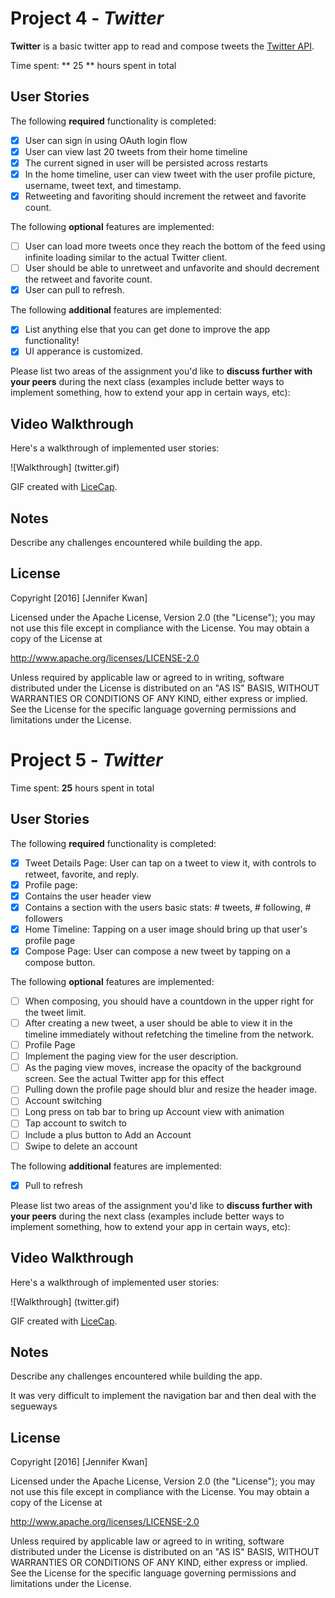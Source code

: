 # Project 4 - *Twitter*

**Twitter** is a basic twitter app to read and compose tweets the [Twitter API](https://apps.twitter.com/).

Time spent: ** 25 ** hours spent in total

## User Stories

The following **required** functionality is completed:

- [x] User can sign in using OAuth login flow
- [x] User can view last 20 tweets from their home timeline
- [x] The current signed in user will be persisted across restarts
- [x] In the home timeline, user can view tweet with the user profile picture, username, tweet text, and timestamp.
- [x] Retweeting and favoriting should increment the retweet and favorite count.

The following **optional** features are implemented:

- [ ] User can load more tweets once they reach the bottom of the feed using infinite loading similar to the actual Twitter client.
- [ ] User should be able to unretweet and unfavorite and should decrement the retweet and favorite count.
- [x] User can pull to refresh.

The following **additional** features are implemented:

- [x] List anything else that you can get done to improve the app functionality!
- [x] UI apperance is customized.

Please list two areas of the assignment you'd like to **discuss further with your peers** during the next class (examples include better ways to implement something, how to extend your app in certain ways, etc):



## Video Walkthrough 

Here's a walkthrough of implemented user stories:

![Walkthrough] (twitter.gif)

GIF created with [LiceCap](http://www.cockos.com/licecap/).


## Notes

Describe any challenges encountered while building the app.



## License

Copyright [2016] [Jennifer Kwan]

Licensed under the Apache License, Version 2.0 (the "License");
you may not use this file except in compliance with the License.
You may obtain a copy of the License at

http://www.apache.org/licenses/LICENSE-2.0

Unless required by applicable law or agreed to in writing, software
distributed under the License is distributed on an "AS IS" BASIS,
WITHOUT WARRANTIES OR CONDITIONS OF ANY KIND, either express or implied.
See the License for the specific language governing permissions and
limitations under the License.


# Project 5 - *Twitter*

Time spent: **25** hours spent in total

## User Stories

The following **required** functionality is completed:

- [x] Tweet Details Page: User can tap on a tweet to view it, with controls to retweet, favorite, and reply.
- [x] Profile page:
- [x] Contains the user header view
- [x] Contains a section with the users basic stats: # tweets, # following, # followers
- [x] Home Timeline: Tapping on a user image should bring up that user's profile page
- [x] Compose Page: User can compose a new tweet by tapping on a compose button.

The following **optional** features are implemented:

- [ ] When composing, you should have a countdown in the upper right for the tweet limit.
- [ ] After creating a new tweet, a user should be able to view it in the timeline immediately without refetching the timeline from the network.
- [ ] Profile Page
- [ ] Implement the paging view for the user description.
- [ ] As the paging view moves, increase the opacity of the background screen. See the actual Twitter app for this effect
- [ ] Pulling down the profile page should blur and resize the header image.
- [ ] Account switching
- [ ] Long press on tab bar to bring up Account view with animation
- [ ] Tap account to switch to
- [ ] Include a plus button to Add an Account
- [ ] Swipe to delete an account

The following **additional** features are implemented:

- [x] Pull to refresh

Please list two areas of the assignment you'd like to **discuss further with your peers** during the next class (examples include better ways to implement something, how to extend your app in certain ways, etc):



## Video Walkthrough 


Here's a walkthrough of implemented user stories:

![Walkthrough] (twitter.gif)

GIF created with [LiceCap](http://www.cockos.com/licecap/).

## Notes

Describe any challenges encountered while building the app.

It was very difficult to implement the navigation bar and then deal with the segueways

## License

Copyright [2016] [Jennifer Kwan]

Licensed under the Apache License, Version 2.0 (the "License");
you may not use this file except in compliance with the License.
You may obtain a copy of the License at

http://www.apache.org/licenses/LICENSE-2.0

Unless required by applicable law or agreed to in writing, software
distributed under the License is distributed on an "AS IS" BASIS,
WITHOUT WARRANTIES OR CONDITIONS OF ANY KIND, either express or implied.
See the License for the specific language governing permissions and
limitations under the License.
